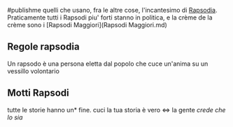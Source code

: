 #publishme 
quelli che usano, fra le altre cose, l'incantesimo di [Rapsodia](../../spells/Rapsodia.md). Praticamente tutti i Rapsodi piu' forti stanno in politica, e la crème de la crème sono i [Rapsodi Maggiori](Rapsodi Maggiori.md)

  


## Regole rapsodia
Un rapsodo è una persona eletta dal popolo che cuce un'anima su un vessillo volontario
## Motti Rapsodi
tutte le storie hanno un* fine. cuci la tua storia
è vero <=> la gente *crede che lo sia*
